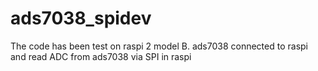 # ads7038_spidev

The code has been test on raspi 2 model B.
ads7038 connected to raspi and read ADC from ads7038 via SPI in raspi
